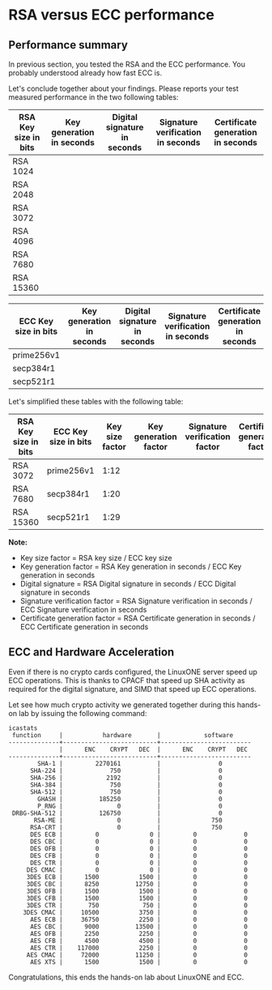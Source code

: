 # RSA versus ECC performance

## Performance summary
In previous section, you tested the RSA and the ECC performance. You probably understood already how fast ECC is.

Let's conclude together about your findings. Please reports your test measured performance in the two following tables:

RSA Key size in bits | Key generation in seconds |  Digital signature in seconds  | Signature verification in seconds  | Certificate generation in seconds
------------ | ------------------ | ----------------------- | --------------------------- | --------------------------
RSA 1024     | | | |
RSA 2048     | | | |
RSA 3072     | | | |
RSA 4096     | | | |
RSA 7680     | | | |
RSA 15360    | | | |


ECC Key size in bits | Key generation in seconds |  Digital signature in seconds  | Signature verification in seconds  | Certificate generation in seconds
------------ | ------------------ | ----------------------- | --------------------------- | --------------------------
prime256v1    | | | |
secp384r1     | | | |
secp521r1     | | | |

Let's simplified these tables with the following table:

RSA Key size in bits | ECC Key size in bits |  Key size factor  | Key generation factor | Signature verification factor  | Certificate generation factor
------------ | ------------------ | ----------------------- | --------------------------- | -------------------------- | ----------
RSA 3072 | prime256v1    | 1:12 | | |
RSA 7680 | secp384r1     | 1:20 | | |
RSA 15360 | secp521r1     | 1:29 | | |

**Note:**
* Key size factor = RSA key size / ECC key size
* Key generation factor = RSA Key generation in seconds / ECC Key generation in seconds
* Digital signature = RSA Digital signature in seconds / ECC Digital signature in seconds
* Signature verification factor = RSA Signature verification in seconds / ECC Signature verification in seconds
* Certificate generation factor = RSA Certificate generation in seconds / ECC Certificate generation in seconds

## ECC and Hardware Acceleration

Even if there is no crypto cards configured, the LinuxONE server speed up ECC operations. This is thanks to CPACF that speed up SHA activity as required for the digital signature, and SIMD that speed up ECC operations.

Let see how much crypto activity we generated together during this hands-on lab by issuing the following command:
```
icastats
 function     |           hardware       |            software
--------------+--------------------------+-------------------------
              |      ENC    CRYPT   DEC  |      ENC    CRYPT   DEC 
--------------+--------------------------+-------------------------
        SHA-1 |         2270161          |                0
      SHA-224 |             750          |                0
      SHA-256 |            2192          |                0
      SHA-384 |             750          |                0
      SHA-512 |             750          |                0
        GHASH |          185250          |                0
        P_RNG |               0          |                0
 DRBG-SHA-512 |          126750          |                0
       RSA-ME |               0          |              750
      RSA-CRT |               0          |              750
      DES ECB |         0              0 |         0             0
      DES CBC |         0              0 |         0             0
      DES OFB |         0              0 |         0             0
      DES CFB |         0              0 |         0             0
      DES CTR |         0              0 |         0             0
     DES CMAC |         0              0 |         0             0
     3DES ECB |      1500           1500 |         0             0
     3DES CBC |      8250          12750 |         0             0
     3DES OFB |      1500           1500 |         0             0
     3DES CFB |      1500           1500 |         0             0
     3DES CTR |       750            750 |         0             0
    3DES CMAC |     10500           3750 |         0             0
      AES ECB |     36750           2250 |         0             0
      AES CBC |      9000          13500 |         0             0
      AES OFB |      2250           2250 |         0             0
      AES CFB |      4500           4500 |         0             0
      AES CTR |    117000           2250 |         0             0
     AES CMAC |     72000          11250 |         0             0
      AES XTS |      1500           1500 |         0             0

```

Congratulations, this ends the hands-on lab about LinuxONE and ECC.
